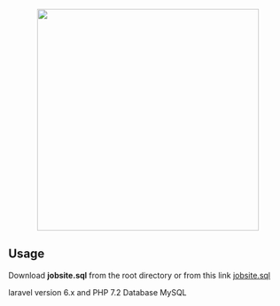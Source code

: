 <p align="center"><img src="https://encrypted-tbn0.gstatic.com/images?q=tbn:ANd9GcQY6nBfjLSLRUJyp0bd5d7tPooL0TACzhBStBXGpQpTf2HAqDE9&s" width="400"></p>

## Usage

Download <b>jobsite.sql</b> from the root directory or from this link <a href="https://drive.google.com/open?id=1y3yKsBvBPQT4txNLvlP7DpnNbuFshljP">jobsite.sql</a>

laravel version 6.x and PHP 7.2
Database MySQL
